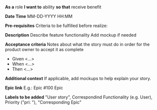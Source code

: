 
**As a** role **I want to** ability **so that** receive benefit

**Date Time**
MM-DD-YYYY HH:MM

**Pre-requisites**
Criteria to be fulfilled before realize:

**Description**
Describe feature functionality Add mockup if needed

**Acceptance criteria**
Notes about what the story must do in order for the product owner to accept it as complete
- Given <...>
- When <...>
- Then <...>

**Additional context**
If applicable, add mockups to help explain your story.

**Epic link** E.g.: Epic #100 Epic

**Labels to be added** "User story", Correspondind Functionality (e.g. User), Priority ("pri: "), "Corresponding Epic"
